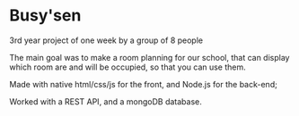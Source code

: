 # Busy'sen

3rd year project of one week by a group of 8 people

The main goal was to make a room planning for our school, that can display which room are and will be occupied, so that you can use them.


Made with native html/css/js for the front, and Node.js for the back-end;

Worked with a REST API, and a mongoDB database.
